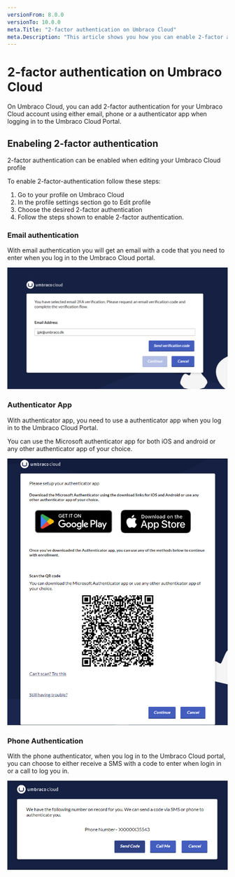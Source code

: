 ```yaml
---
versionFrom: 8.0.0
versionTo: 10.0.0
meta.Title: "2-factor authentication on Umbraco Cloud"
meta.Description: "This article shows you how you can enable 2-factor authentication for when you log in to the Umbraco Cloud Portal."
---
```


# 2-factor authentication on Umbraco Cloud

On Umbraco Cloud, you can add 2-factor authentication for your Umbraco Cloud account using either email, phone or a authenticator app when logging in to the Umbraco Cloud Portal.

## Enabeling 2-factor authentication

2-factor authentication can be enabled when editing your Umbraco Cloud profile

To enable 2-factor-authentication follow these steps:

1. Go to your profile on Umbraco Cloud
2. In the profile settings section go to Edit profile
3. Choose the desired 2-factor authentication
4. Follow the steps shown to enable 2-factor authentication.

### Email authentication

With email authentication you will get an email with a code that you need to enter when you log in to the Umbraco Cloud portal.

![Email authentication](images/email-auth.png)

### Authenticator App

With authenticator app, you need to use a authenticator app when you log in to the Umbraco Cloud Portal.

You can use the Microsoft authenticator app for both iOS and android or any other authenticator app of your choice.

![Authenticator app](images/auth-app.png)

### Phone Authentication

With the phone authenticator, when you log in to the Umbraco Cloud portal, you can choose to either receive a SMS with a code to enter when login in or a call to log you in.

![Phone authentication](images/Phone-auth.png)

